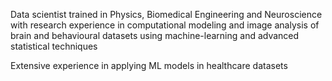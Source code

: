Data scientist trained in Physics, Biomedical Engineering and Neuroscience with research experience in computational modeling and image analysis of brain and behavioural datasets using machine-learning and advanced statistical techniques 

Extensive experience in applying ML models in healthcare datasets




         
